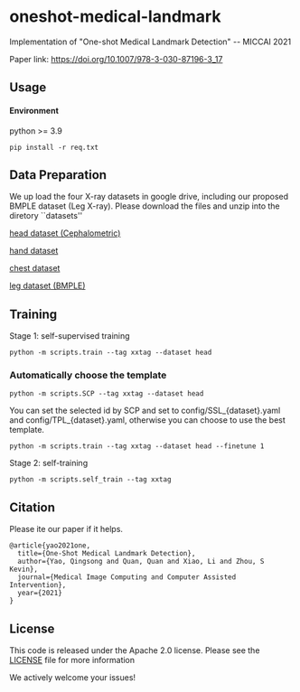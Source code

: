 # oneshot-medical-landmark
Implementation of "One-shot Medical Landmark Detection" -- MICCAI 2021

Paper link: https://doi.org/10.1007/978-3-030-87196-3_17

## Usage

#### Environment

python >= 3.9
```
pip install -r req.txt
```



## Data Preparation

We up load the four X-ray datasets in google drive, including our proposed BMPLE dataset (Leg X-ray). Please download the files and unzip into the diretory ``datasets''

[head dataset (Cephalometric)](https://drive.google.com/file/d/1PQhNrwZpa9y6AhWjX_qcS_zrptcTCSvq/view?usp=sharing)

[hand dataset](https://drive.google.com/file/d/16MD617NySbf7EXlkA07RlMnEUAUYgHCt/view?usp=sharing)

[chest dataset](https://drive.google.com/file/d/1Gkfl5wnaU2J-TMAkOrKM604cmxw9PPiz/view?usp=sharing)

[leg dataset (BMPLE)](https://drive.google.com/file/d/1MWCWA64xJ9Rt4MpcqinQMkJ2Fs7ekGRr/view?usp=sharing)


## Training

Stage 1: self-supervised training
```
python -m scripts.train --tag xxtag --dataset head
```

### Automatically choose the template
```
python -m scripts.SCP --tag xxtag --dataset head
```
You can set the selected id by SCP and set to config/SSL_{dataset}.yaml and config/TPL_{dataset}.yaml, otherwise you can choose to use the best template.

```
python -m scripts.train --tag xxtag --dataset head --finetune 1
```

Stage 2: self-training
```
python -m scripts.self_train --tag xxtag
```

## Citation
Please ite our paper if it helps.
````
@article{yao2021one,
  title={One-Shot Medical Landmark Detection},
  author={Yao, Qingsong and Quan, Quan and Xiao, Li and Zhou, S Kevin},
  journal={Medical Image Computing and Computer Assisted Intervention},
  year={2021}
}
````
## License
This code is released under the Apache 2.0 license. Please see the [LICENSE](LICENSE) file for more information

We actively welcome your issues! 
